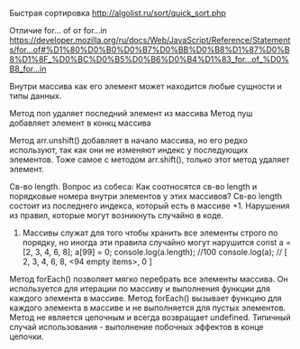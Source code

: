 Быстрая сортировка
http://algolist.ru/sort/quick_sort.php

Отличие for... of от for...in
https://developer.mozilla.org/ru/docs/Web/JavaScript/Reference/Statements/for...of#%D1%80%D0%B0%D0%B7%D0%BB%D0%B8%D1%87%D0%B8%D1%8F_%D0%BC%D0%B5%D0%B6%D0%B4%D1%83_for...of_%D0%B8_for...in


Внутри массива как его элемент может находится любые сущности и типы данных.

 Метод поп удаляет последний элемент из массива
 Метод пуш добавляет элемент в конкц массива

 Метод arr.unshift() добавляет в начало массива, но его редко используют, так как они не изменяют индекс у последующих элементов. Тоже самое с методом arr.shift(), только этот метод удаляет элемент.

 Св-во length. Вопрос из собеса:  Как соотносятся св-во length и порядковые номера внутри элементов у этих массивов? Св-во length состоит из последнего индекса, который есть в массиве +1.
 Нарушения из правил, которые могут возникнуть случайно в коде.
 1) Массивы служат для того чтобы хранить все элементы строго по порядку, но иногда эти правила случайно могут нарушится 
const a = [2, 3, 4, 6, 8];
a[99] = 0;
console.log(a.length); //100
console.log(a); // [ 2, 3, 4, 6, 8, <94 empty items>, 0 ]


Метод forEach() позволяет мягко перебрать все элементы массива. Он используется для итерации по массиву и выполнения функции для каждого элемента в массиве. Метод forEach() вызывает функцию для каждого элемента в массиве и не выполняется для пустых элементов. Метод не является цепочным и всегда возвращает undefined. Типичный случай использования - выполнение побочных эффектов в конце цепочки.
